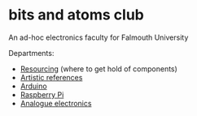 # bits and atoms club

An ad-hoc electronics faculty for Falmouth University

Departments:

* [Resourcing](Resourcing) (where to get hold of components)
* [Artistic references](Artistic_references)
* [Arduino](Arduino)
* [Raspberry Pi](Raspberry_Pi)
* [Analogue electronics](Analogue_electronics)
